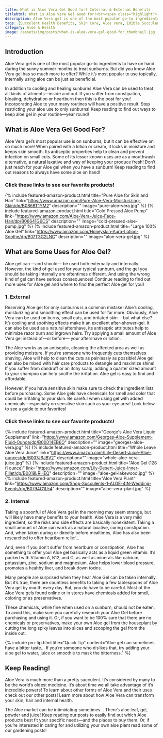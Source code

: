 ```yaml
--- 
title: What is Aloe Vera Gel Good for? Internal & External Benefits
titlehtml: What is Aloe Vera Gel Good for?<br><span class="highlight"> Internal & External Benefits</span>
description: Aloe Vera gel is one of the most popular go-to ingredients to have on hand during the sunny summer months to treat sunburns. But it can be used for so much more!
tags: [Succulent Health Benefits, Skin Care, Aloe Vera, Edible Succulents]
category: Aloe & Health
image: /assets/img/posts/what-is-aloe-vera-gel-good-for_thumbnail.jpg
---
```

## Introduction

Aloe Vera gel is one of the most popular go-to ingredients to have on hand during the sunny summer months to treat sunburns. But did you know Aloe Vera gel has so much more to offer? While it’s most popular to use topically, internally using aloe can be just as beneficial. 

In addition to cooling and healing sunburns Aloe Vera can be used to treat all kinds of ailments—inside and out. If you suffer from constipation, bloating, dehydration or heartburn then this is the post for you! Incorporating Aloe to your many routines will have a positive result. Stop restricting your aloe use to only sunburns! Keep reading to find out ways to keep aloe gel in your routine—year round!

## What is Aloe Vera Gel Good For?

Aloe Vera gel’s most popular use is on sunburns, but it can be effective on so much more! When paired with a lotion or cream, it locks in moisture and keeps skin smooth. Its antiseptic properties help to clean and prevent infection on small cuts. Some of its lesser known uses are as a mouthwash alternative, a natural laxative and way of keeping your produce fresh! Don’t just reach for your Aloe gel when you have a sunburn! Keep reading to find out reasons to always have some aloe on hand!

### Click these links to see our favorite products! 

{% include featured-amazon-product.html title="Pure Aloe for Skin and Hair" link="https://www.amazon.com/Pure-Aloe-Vera-Moisturizing-Skin/dp/B086BT1YM2" description="" image="pure-aloe-vera.jpg" %}
{% include featured-amazon-product.html title="Cold Pressed Aloe Pump" link="https://www.amazon.com/Aloe-Vera-Juice-Face-Hair/dp/B08641G6CS" description="" image="cold-pressed-aloe-pump.jpg" %}
{% include featured-amazon-product.html title="Large 100% Aloe Gel" link="https://www.amazon.com/Honeyskin-Aura-Lotion-Soothe/dp/B07T3G2LNC" description="" image="aloe-vera-gel.jpg" %}

## What are Some Uses for Aloe Gel?

Aloe gel can —and should— be used both externally and internally. However, the kind of gel used for your typical sunburn, and the gel you should be taking internally are oftentimes different. And using the wrong kind of gel can have serious consequences! Continue reading to find out more uses for Aloe gel and where to find the perfect Aloe gel for you!
  
### 1. External

Reserving Aloe gel for only sunburns is a common mistake! Aloe’s cooling, moisturizing and smoothing effect can be used for far more. Obviously, Aloe Vera can be used on burns, small cuts, and irritated skin— but what else? It’s cooling and soothing effects make it an excellent after-shower-gel. It can also be used as a natural aftershave, its antiseptic attributes help to minimize razor burn and ingrown hairs. Try applying a small amount of Aloe Vera gel instead of—or before— your aftershave or lotion. 

The Aloe works as an antiseptic, cleaning the affected area as well as providing moisture. If you’re someone who frequently cuts themselves shaving, Aloe will help to clean the cuts as painlessly as possible! Aloe gel can also be mixed with hair care products to detangle and maximize shine! If you suffer from dandruff or an itchy scalp, adding a quarter sized amount to your shampoo can help soothe the irritation. Aloe gel is easy to find and affordable.

 However, if you have sensitive skin make sure to check the ingredient lists before purchasing. Some Aloe gels have chemicals for smell and color that could be irritating to your skin. Be careful when using gel with added chemicals—especially on sensitive skin such as your eye area! Look below to see a guide to our favorites!

### Click these links to see our favorite products! 

{% include featured-amazon-product.html title="George's Aloe Vera Liquid Supplement" link="https://www.amazon.com/Georges-Aloe-Supplement-Fluid-Ounce/dp/B00014EB6O" description="" image="georges-aloe-vera.jpg" %}
{% include featured-amazon-product.html title="Whole Leave Aloe Vera Juice" link="https://www.amazon.com/Lily-Desert-Juice-Aloe-ounces/dp/B007J6JBV2" description="" image="whole-aloe-vera-juice.jpg" %}
{% include featured-amazon-product.html title="Aloe Gel (128 fl ounce)" link="https://www.amazon.com/Lily-Desert-Juice-Inner-Fillet/dp/B0019LRHEQ" description="" image="aloe-gel-lakewood.jpg" %}
{% include featured-amazon-product.html title="Aloe Vera Plant" link="https://www.amazon.com/Shop-Succulents-1-ALOE-4IN-Wedding-Events/dp/B0794G1L54" description="" image="aloe-vera-plant.jpg" %}

    
### 2. Internal

Taking a spoonful of Aloe Vera gel in the morning may seem strange, but will likely have many benefits to your health. Aloe Vera is a very mild ingredient, so the risks and side effects are basically nonexistent. Taking a small amount of Aloe can work as a natural laxative, curing constipation. And, when taken during or directly before mealtimes, Aloe has also been researched to offer heartburn relief... 

And, even if you don’t suffer from heartburn or constipation, Aloe has something to offer you! Aloe gel basically acts as a liquid green vitamin. It’s packed with Vitamin A, B12, and C, as well as minerals like calcium, potassium, zinc, sodium and magnesium. Aloe helps lower blood pressure, promotes a healthy liver, and break down toxins.
 
Many people are surprised when they hear Aloe Gel can be taken internally. But it’s true, there are countless benefits to taking a few tablespoons of Aloe Vera gel by mouth every day. But, you do have to be careful. Most of the Aloe Vera gels found online or in stores have chemicals added for smell, coloring or as preservatives. 

These chemicals, while fine when used on a sunburn, should not be eaten. To avoid this, make sure you carefully research your Aloe Gel before purchasing and using it. Or, if you want to be 100% sure that there are no chemicals or preservatives, make your own Aloe gel from the houseplant by cutting the long spiky leaves into slices and scooping the gel from the inside out.

{% include pro-tip.html title="Quick Tip" content="Aloe gel can sometimes have a bitter taste... If you’re someone who dislikes that, try adding your aloe gel to water, juice or smoothie to mask the bitterness." %}

## Keep Reading!

Aloe Vera is much more than a pretty succulent. It’s considered by many to be the world’s oldest medicine. It’s about time we all take advantage of it’s incredible powers! To learn about other forms of Aloe Vera and their uses check out our other posts! Learn more about how Aloe Vera can transform your skin, hair and internal health. 

The Aloe market can be intimidating sometimes... There’s aloe leaf, gel, powder and juice! Keep reading our posts to easily find out which Aloe products best fit your specific needs—and the places to buy them. Or, if you’re interested in caring for and utilizing your own aloe plant read some of our gardening posts!